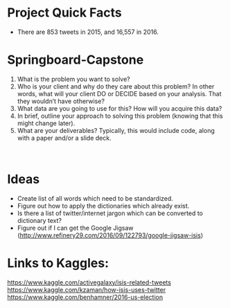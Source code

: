 # Project Quick Facts
* There are 853 tweets in 2015, and 16,557 in 2016.

# Springboard-Capstone
1. What is the problem you want to solve?<br />
2. Who is your client and why do they care about this problem? In other words, what will your client DO or DECIDE based on your analysis. That they wouldn’t have otherwise?<br />
4. What data are you going to use for this? How will you acquire this data?<br />
5. In brief, outline your approach to solving this problem (knowing that this might change later).<br />
6. What are your deliverables? Typically, this would include code, along with a paper and/or a slide deck.<br />
<br />

# Ideas
* Create list of all words which need to be standardized.
* Figure out how to apply the dictionaries which already exist.
* Is there a list of twitter/internet jargon which can be converted to dictionary text?
* Figure out if I can get the Google Jigsaw (http://www.refinery29.com/2016/09/122793/google-jigsaw-isis)

# Links to Kaggles: <br />

https://www.kaggle.com/activegalaxy/isis-related-tweets <br />
https://www.kaggle.com/kzaman/how-isis-uses-twitter <br />
https://www.kaggle.com/benhamner/2016-us-election <br />
<br />
